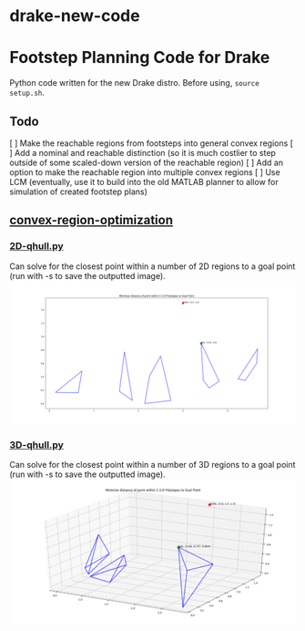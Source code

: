 # drake-new-code

# Footstep Planning Code for Drake #
Python code written for the new Drake distro.
Before using, `source setup.sh`.

## Todo ##
[ ] Make the reachable regions from footsteps into general convex regions
[ ] Add a nominal and reachable distinction (so it is much costlier to step outside of some scaled-down version of the reachable region)
[ ] Add an option to make the reachable region into multiple convex regions
[ ] Use LCM (eventually, use it to build into the old MATLAB planner to allow for simulation of created footstep plans)

## [convex-region-optimization](convex-region-optimization) ##

### [2D-qhull.py](convex-region-optimization/2D-qhull.py) ###
Can solve for the closest point within a number of 2D regions to a goal point (run with -s to save the outputted image).
![2D-qhull.py output](/convex-region-optimization/images/2D-6UK6PM.png?raw=true "2D-qhull.py Output")

### [3D-qhull.py](convex-region-optimization/3D-qhull.py) ###
Can solve for the closest point within a number of 3D regions to a goal point (run with -s to save the outputted image).
![3D-qhull.py output](/convex-region-optimization/images/3D-W3TGPS.png?raw=true "3D-qhull.py Output")
